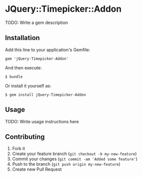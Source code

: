 # JQuery::Timepicker::Addon

TODO: Write a gem description

## Installation

Add this line to your application's Gemfile:

    gem 'jQuery-Timepicker-Addon'

And then execute:

    $ bundle

Or install it yourself as:

    $ gem install jQuery-Timepicker-Addon

## Usage

TODO: Write usage instructions here

## Contributing

1. Fork it
2. Create your feature branch (`git checkout -b my-new-feature`)
3. Commit your changes (`git commit -am 'Added some feature'`)
4. Push to the branch (`git push origin my-new-feature`)
5. Create new Pull Request
